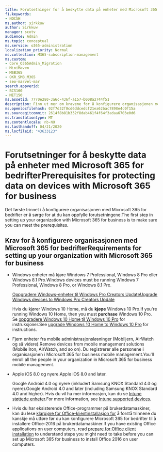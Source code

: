 ```yaml
---
title: Forutsetninger for å beskytte data på enheter med Microsoft 365 for bedrifter
f1.keywords:
- NOCSH
ms.author: sirkkuw
author: Sirkkuw
manager: scotv
audience: Admin
ms.topic: conceptual
ms.service: o365-administration
localization_priority: Normal
ms.collection: M365-subscription-management
ms.custom:
- Core_O365Admin_Migration
- MiniMaven
- MSB365
- OKR_SMB_M365
- seo-marvel-mar
search.appverid:
- BCS160
- MET150
ms.assetid: 7770e280-3a6c-436f-a157-b008a2744f51
description: Finn ut mer om kravene for å konfigurere organisasjonen med Microsoft 365 for bedrifter og beskytte arbeidsdata på brukernes enheter.
ms.openlocfilehash: 02f7d32f0cd6ddcedcf21ea62bac7898e4c0f15a
ms.sourcegitcommit: 2614f8b81b332f8dab461f4f64f3adaa6703e0d6
ms.translationtype: MT
ms.contentlocale: nb-NO
ms.lasthandoff: 04/21/2020
ms.locfileid: "43633123"
---
```

# <a name="prerequisites-for-protecting-data-on-devices-with-microsoft-365-for-business"></a><span data-ttu-id="fb9af-103">Forutsetninger for å beskytte data på enheter med Microsoft 365 for bedrifter</span><span class="sxs-lookup"><span data-stu-id="fb9af-103">Prerequisites for protecting data on devices with Microsoft 365 for business</span></span>

<span data-ttu-id="fb9af-104">Det første trinnet i å konfigurere organisasjonen med Microsoft 365 for bedrifter er å sørge for at du kan oppfylle forutsetningene.</span><span class="sxs-lookup"><span data-stu-id="fb9af-104">The first step in setting up your organization with Microsoft 365 for business is to make sure you can meet the prerequisites.</span></span>
  
## <a name="requirements-for-setting-up-your-organization-with-microsoft-365-for-business"></a><span data-ttu-id="fb9af-105">Krav for å konfigurere organisasjonen med Microsoft 365 for bedrifter</span><span class="sxs-lookup"><span data-stu-id="fb9af-105">Requirements for setting up your organization with Microsoft 365 for business</span></span>

- <span data-ttu-id="fb9af-106">Windows enheter må kjøre Windows 7 Professional, Windows 8 Pro eller Windows 8.1 Pro.</span><span class="sxs-lookup"><span data-stu-id="fb9af-106">Windows devices must be running Windows 7 Professional, Windows 8 Pro, or Windows 8.1 Pro.</span></span>
    
    [<span data-ttu-id="fb9af-107">Oppgradere Windows-enheter til Windows Pro Creators Update</span><span class="sxs-lookup"><span data-stu-id="fb9af-107">Upgrade Windows devices to Windows Pro Creators Update</span></span>](upgrade-to-windows-pro-creators-update.md)
    
    <span data-ttu-id="fb9af-108">Hvis du kjører Windows 10 Home, må du **kjøpe** Windows 10 Pro.</span><span class="sxs-lookup"><span data-stu-id="fb9af-108">If you're running Windows 10 Home, then you must **purchase** Windows  10 Pro.</span></span> <span data-ttu-id="fb9af-109">Se [oppgradere Windows 10 Home til Windows 10 Pro](https://support.office.com/article/0aee10c1-4d34-43ee-a325-579c6c2df90e?ui=en-US&rs=en-US&ad=US) for instruksjoner.</span><span class="sxs-lookup"><span data-stu-id="fb9af-109">See [upgrade Windows 10 Home to Windows 10 Pro](https://support.office.com/article/0aee10c1-4d34-43ee-a325-579c6c2df90e?ui=en-US&rs=en-US&ad=US) for instructions.</span></span> 
    
- <span data-ttu-id="fb9af-110">Fjern enheter fra mobile administrasjonsløsninger (Mobiljern, AirWatch og så videre).</span><span class="sxs-lookup"><span data-stu-id="fb9af-110">Remove devices from mobile management solutions (Mobile Iron, AirWatch, and so on).</span></span> <span data-ttu-id="fb9af-111">Du registrerer alle personene i organisasjonen i Microsoft 365 for business mobile management.</span><span class="sxs-lookup"><span data-stu-id="fb9af-111">You'll enroll all the people in your organization in Microsoft 365 for business mobile management.</span></span>
    
- <span data-ttu-id="fb9af-112">Apple iOS 8.0 og nyere.</span><span class="sxs-lookup"><span data-stu-id="fb9af-112">Apple iOS 8.0 and later.</span></span>
    
    <span data-ttu-id="fb9af-113">Google Android 4.0 og nyere (inkludert Samsung KNOX Standard 4.0 og nyere).</span><span class="sxs-lookup"><span data-stu-id="fb9af-113">Google Android 4.0 and later (including Samsung KNOX Standard 4.0 and higher).</span></span> <span data-ttu-id="fb9af-114">Hvis du vil ha mer informasjon, kan du se [Intune støttede enheter](https://go.microsoft.com/fwlink/p/?linkid=852307).</span><span class="sxs-lookup"><span data-stu-id="fb9af-114">For more information, see [Intune supported devices](https://go.microsoft.com/fwlink/p/?linkid=852307).</span></span>
    
- <span data-ttu-id="fb9af-115">Hvis du har eksisterende Office-programmer på brukerdatamaskiner, kan du lese [klargjøre for Office-klientinstallasjon for](prepare-for-office-client-deployment.md) å forstå trinnene du kanskje må utføre før du kan konfigurere Microsoft 365 for bedrifter til å installere Office-2016 på brukerdatamaskiner.</span><span class="sxs-lookup"><span data-stu-id="fb9af-115">If you have existing Office applications on user computers, read [prepare for Office client installation](prepare-for-office-client-deployment.md) to understand steps you might need to take before you can set up Microsoft 365 for business to install Office 2016 on user computers.</span></span> 
